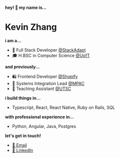 **hey! 👋 my name is...**

# Kevin Zhang

**i am a...**

- 📢 Full Stack Developer [@StackAdapt](https://www.stackadapt.com/)
- 🎓 H.BSC in Computer Science [@UofT](https://www.utoronto.ca/)

**and previously...**

- 🛍️ Frontend Developer [@Shopify](https://www.shopify.com/)
- 🏡 Systems Integration Lead [@MPAC](https://mpac.ca/)
- 🍎 Teaching Assistant [@UTSC](https://www.utsc.utoronto.ca/home/)

**i build things in...**

- Typescript, React, React Native, Ruby on Rails, SQL

**with professional experience in...**

- Python, Angular, Java, Postgres

**let's get in touch!**

- [📧 Email](mailto:mstr.zhang@gmail.com)
- [👔 LinkedIn](https://linkedin.com/in/mstrzhang)

<!--
**MstrZhang/mstrzhang** is a ✨ _special_ ✨ repository because its `README.md` (this file) appears on your GitHub profile.

Here are some ideas to get you started:

- 🔭 I’m currently working on ...
- 🌱 I’m currently learning ...
- 👯 I’m looking to collaborate on ...
- 🤔 I’m looking for help with ...
- 💬 Ask me about ...
- 📫 How to reach me: ...
- 😄 Pronouns: ...
- ⚡ Fun fact: ...
-->
